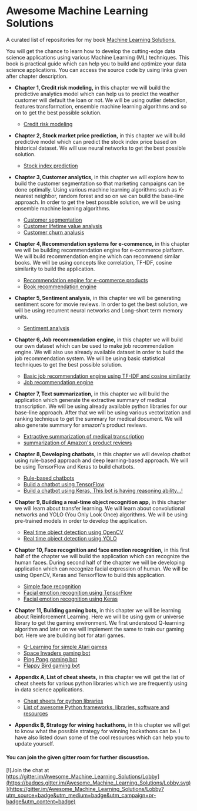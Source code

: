 # Awesome Machine Learning Solutions
A curated list of repositories for my book [Machine Learning Solutions.](https://www.packtpub.com/big-data-and-business-intelligence/machine-learning-solutions)

You will get the chance to learn how to develop the cutting-edge data science applications using various Machine Learning (ML) techniques. This book is practical guide which can help you to build and optimize your data science applications. You can access the source code by using links given after chapter description.


* **Chapter 1, Credit risk modeling,** in this chapter we will build the predictive analytics model which can help us to predict the weather customer will default the loan or not. We will be using outlier detection, features transformation, ensemble machine learning algorithms and so on to get the best possible solution.
    
    * [Credit risk modeling](https://github.com/jalajthanaki/credit-risk-modelling)

* **Chapter 2, Stock market price prediction,** in this chapter we will build predictive model which can predict the stock index price based on historical dataset. We will use neural networks to get the best possible solution.

    * [Stock index prediction](https://github.com/jalajthanaki/stock_price_prediction)

* **Chapter 3, Customer analytics,** in this chapter we will explore how to build the customer segmentation so that marketing campaigns can be done optimally. Using various machine learning algorithms such as K-nearest neighbor, random forest and so on we can build the base-line approach. In order to get the best possible solution, we will be using ensemble machine learning algorithms.
    
    * [Customer segmentation](https://github.com/jalajthanaki/Customer_segmentation)
    * [Customer lifetime value analysis](https://github.com/jalajthanaki/Customer_lifetime_value_analysis)
    * [Customer churn analusis](https://github.com/jalajthanaki/Customer_churn_analysis)


* **Chapter 4, Recommendation systems for e-commence,** in this chapter we will be building recommendation engine for e-commerce platform. We will build recommendation engine which can recommend similar books. We will be using concepts like correlation, TF-IDF, cosine similarity to build the application.
    * [Recommendation engine for e-commerce products](https://github.com/jalajthanaki/Basic_Ecommerce_Recomendation_System)
    * [Book recommendation engine](https://github.com/jalajthanaki/Book_recommendation_system)


* **Chapter 5, Sentiment analysis,** in this chapter we will be generating sentiment score for movie reviews. In order to get the best solution, we will be using recurrent neural networks and Long-short term memory units.
    * [Sentiment analysis](https://github.com/jalajthanaki/Sentiment_Analysis)

* **Chapter 6, Job recommendation engine,** in this chapter we will build our own dataset which can be used to make job recommendation engine. We will also use already available dataset in order to build the job recommendation system. We will be using basic statistical techniques to get the best possible solution.
    
    * [Basic job recommendation engine using TF-IDF and cosine similarity](https://github.com/jalajthanaki/Basic_job_recommendation_engine)
    * [Job recommendation engine](https://github.com/jalajthanaki/Job_recommendation_engine)


* **Chapter 7, Text summarization,** in this chapter we will build the application which generate the extractive summary of medical transcription. We will be using already available python libraries for our base-line approach. After that we will be using various vectorization and ranking technique to get the summary for medical document. We will also generate summary for amazon's product reviews.

    * [Extractive summarization of medical transcription](https://github.com/jalajthanaki/medical_notes_extractive_summarization)
    * [summarization of Amazon's product reviews](https://github.com/jalajthanaki/Amazon_review_summarization)

* **Chapter 8, Developing chatbots,** in this chapter we will develop chatbot using rule-based approach and deep learning-based approach. We will be using TensorFlow and Keras to build chatbots.
    * [Rule-based chatbots](https://github.com/jalajthanaki/Chatbot_Rule_Based)
    * [Build a chatbot using TensorFlow](https://github.com/jalajthanaki/Chatbot_tensorflow)
    * [Build a chatbot using Keras, This bot is having reasoning ability...!](https://github.com/jalajthanaki/Chatbot_based_on_bAbI_dataset_using_Keras)


* **Chapter 9, Building a real-time object recognition app,** in this chapter we will learn about transfer learning. We will learn about convolutional networks and YOLO (You Only Look Once) algorithms. We will be using pre-trained models in order to develop the application.
    * [Real time object detection using OpenCV](https://github.com/jalajthanaki/Real_time_object_detection)
    * [Real time object detection using YOLO](https://github.com/jalajthanaki/Real_time_object_detection_with_YOLO)


* **Chapter 10, Face recognition and face emotion recognition,** in this first half of the chapter we will build the application which can recognize the human faces. During second half of the chapter we will be developing application which can recognize facial expression of human. We will be using OpenCV, Keras and TensorFlow to build this application.
    * [Simple face recognition](https://github.com/jalajthanaki/Face_recognition)
    * [Facial emotion recognition using TensorFlow](https://github.com/jalajthanaki/Facial_emotion_recognition_using_TensorFlow)
    * [Facial emotion recognition using Keras](https://github.com/jalajthanaki/Facial_emotion_recognition_using_Keras)


* **Chapter 11, Building gaming bots,** in this chapter we will be learning about Reinforcement Learning. Here we will be using gym or universe library to get the gaming environment. We first understood Q-learning algorithm and later on we will implement the same to train our gaming bot. Here we are building bot for atari games.
    * [Q-Learning for simple Atari games](https://github.com/jalajthanaki/Q_learning_for_simple_atari_game)
    * [Space Invaders gaming bot](https://github.com/jalajthanaki/SpaceInvaders_gamingbot)
    * [Ping Pong gaming bot](https://github.com/jalajthanaki/Atari_pong_gaming_bot)
    * [Flappy Bird gaming bot](https://github.com/jalajthanaki/DQN_FlappyBird)
    

* **Appendix A, List of cheat sheets,** in this chapter we will get the list of cheat sheets for various python libraries which we are frequently using in data science applications.
    * [Cheat sheets for python libraries](https://github.com/jalajthanaki/cheat_sheets_of_python_libraries)
    * [List of awesome Python frameworks, libraries, software and resources](https://github.com/jalajthanaki/awesome-python)


* **Appendix B, Strategy for wining hackathons,** in this chapter we will get to know what the possible strategy for winning hackathons can be. I have also listed down some of the cool resources which can help you to update yourself.
    
 #### You can join the given gitter room for further discusstion.

[![Join the chat at https://gitter.im/Awesome_Machine_Learning_Solutions/Lobby](https://badges.gitter.im/Awesome_Machine_Learning_Solutions/Lobby.svg)](https://gitter.im/Awesome_Machine_Learning_Solutions/Lobby?utm_source=badge&utm_medium=badge&utm_campaign=pr-badge&utm_content=badge)

